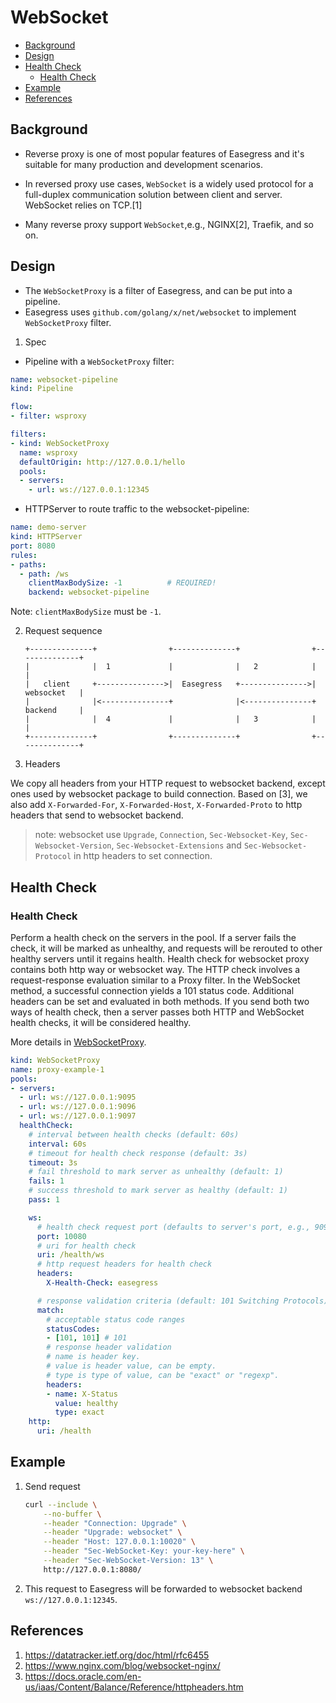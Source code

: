 # WebSocket <!-- omit from toc -->

- [Background](#background)
- [Design](#design)
- [Health Check](#health-check)
  - [Health Check](#health-check-1)
- [Example](#example)
- [References](#references)

## Background

- Reverse proxy is one of most popular features of Easegress and it's suitable
  for many production and development scenarios.

- In reversed proxy use cases, `WebSocket` is a widely used protocol for a
  full-duplex communication solution between client and server. WebSocket
  relies on TCP.[1]

- Many reverse proxy support `WebSocket`,e.g., NGINX[2], Traefik, and so on.

## Design

- The `WebSocketProxy` is a filter of Easegress, and can be put into a pipeline.
- Easegress uses `github.com/golang/x/net/websocket` to implement
  `WebSocketProxy` filter.

1. Spec

* Pipeline with a `WebSocketProxy` filter:
 
```yaml
name: websocket-pipeline
kind: Pipeline

flow:
- filter: wsproxy

filters:
- kind: WebSocketProxy
  name: wsproxy
  defaultOrigin: http://127.0.0.1/hello
  pools:
  - servers:
    - url: ws://127.0.0.1:12345
 ```

* HTTPServer to route traffic to the websocket-pipeline:
 
```yaml
name: demo-server
kind: HTTPServer
port: 8080
rules:
- paths:
  - path: /ws
    clientMaxBodySize: -1          # REQUIRED!
    backend: websocket-pipeline
```

Note: `clientMaxBodySize` must be `-1`.

2. Request sequence

    ```none
    +--------------+                +--------------+                +--------------+  
    |              |  1             |              |   2            |              | 
    |   client     +--------------->|  Easegress   +--------------->|  websocket   |
    |              |<---------------+              |<---------------+  backend     | 
    |              |  4             |              |   3            |              |
    +--------------+                +--------------+                +--------------+
    ```

3. Headers

We copy all headers from your HTTP request to websocket backend, except
ones used by websocket package to build connection. Based on [3], we also
add `X-Forwarded-For`, `X-Forwarded-Host`, `X-Forwarded-Proto` to http
headers that send to websocket backend.

> note: websocket use `Upgrade`, `Connection`, `Sec-Websocket-Key`,
  `Sec-Websocket-Version`, `Sec-Websocket-Extensions` and
  `Sec-Websocket-Protocol` in http headers to set connection.

## Health Check

### Health Check
Perform a health check on the servers in the pool. If a server fails the check, it will be marked as unhealthy, and requests will be rerouted to other healthy servers until it regains health. Health check for websocket proxy contains both http way or websocket way. The HTTP check involves a request-response evaluation similar to a Proxy filter. In the WebSocket method, a successful connection yields a 101 status code. Additional headers can be set and evaluated in both methods. 
If you send both two ways of health check, then a server passes both HTTP and WebSocket health checks, it will be considered healthy.

More details in [WebSocketProxy](../07.Reference/7.02.Filters.md#health-check-1).

```yaml
kind: WebSocketProxy
name: proxy-example-1
pools:
- servers:
  - url: ws://127.0.0.1:9095
  - url: ws://127.0.0.1:9096
  - url: ws://127.0.0.1:9097
  healthCheck:
    # interval between health checks (default: 60s)
    interval: 60s
    # timeout for health check response (default: 3s)
    timeout: 3s
    # fail threshold to mark server as unhealthy (default: 1)
    fails: 1
    # success threshold to mark server as healthy (default: 1)
    pass: 1

    ws:
      # health check request port (defaults to server's port, e.g., 9095)
      port: 10080
      # uri for health check
      uri: /health/ws
      # http request headers for health check
      headers:
        X-Health-Check: easegress

      # response validation criteria (default: 101 Switching Protocols)
      match:
        # acceptable status code ranges 
        statusCodes:
        - [101, 101] # 101
        # response header validation
        # name is header key.
        # value is header value, can be empty. 
        # type is type of value, can be "exact" or "regexp".
        headers:
        - name: X-Status
          value: healthy
          type: exact
    http:
      uri: /health
```

## Example

1. Send request

    ```bash
    curl --include \
        --no-buffer \
        --header "Connection: Upgrade" \
        --header "Upgrade: websocket" \
        --header "Host: 127.0.0.1:10020" \
        --header "Sec-WebSocket-Key: your-key-here" \
        --header "Sec-WebSocket-Version: 13" \
        http://127.0.0.1:8080/
    ```

2. This request to Easegress will be forwarded to websocket backend
   `ws://127.0.0.1:12345`.

## References

1. <https://datatracker.ietf.org/doc/html/rfc6455>
2. <https://www.nginx.com/blog/websocket-nginx/>
3. <https://docs.oracle.com/en-us/iaas/Content/Balance/Reference/httpheaders.htm>
